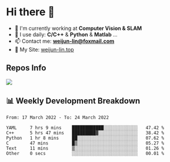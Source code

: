 # Hi there 👋

<!--
**Weijun-Lin/Weijun-Lin** is a ✨ _special_ ✨ repository because its `README.md` (this file) appears on your GitHub profile.

Here are some ideas to get you started:

- 🔭 I’m currently working on ...
- 🌱 I’m currently learning ...
- 👯 I’m looking to collaborate on ...
- 🤔 I’m looking for help with ...
- 💬 Ask me about ...
- 📫 How to reach me: ...
- 😄 Pronouns: ...
- ⚡ Fun fact: ...
-->

- 🏢 I'm currently working at **Computer Vision & SLAM**
- 🚀 I use daily: **C/C++** & **Python** & **Matlab** ...
- 📫 Contact me: **weijun-lin@foxmail.com**
- 🔗 My Site: [weijun-lin.top](https://weijun-lin.top/p)

  

## Repos Info
![](https://github-readme-stats.vercel.app/api?username=Weijun-Lin&theme=cobalt)

## 📊 Weekly Development Breakdown

<!--START_SECTION:waka-->

```text
From: 17 March 2022 - To: 24 March 2022

YAML     7 hrs 9 mins    ████████████░░░░░░░░░░░░░   47.42 %
C++      5 hrs 47 mins   █████████▓░░░░░░░░░░░░░░░   38.42 %
Python   1 hr 8 mins     ██░░░░░░░░░░░░░░░░░░░░░░░   07.62 %
C        47 mins         █▒░░░░░░░░░░░░░░░░░░░░░░░   05.27 %
Text     11 mins         ▒░░░░░░░░░░░░░░░░░░░░░░░░   01.26 %
Other    0 secs          ░░░░░░░░░░░░░░░░░░░░░░░░░   00.01 %
```

<!--END_SECTION:waka-->
